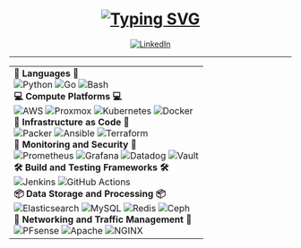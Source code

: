 <div>
    <div id="header" align="center">
        <h1><a href="https://git.io/typing-svg"><img src="https://readme-typing-svg.herokuapp.com?font=Fira+Code&weight=640&size=48&duration=2500&pause=1500&center=true&vCenter=true&random=false&width=700&lines=Nathan+Jacobson;DevOps+Engineer;Linux;Open+Source;Cloud" alt="Typing SVG" /></a></h1>
        <p>
            <a href="https://www.linkedin.com/in/nathansjacobson/"><img src="https://img.shields.io/badge/Nathan%20Jacobson-839496?style=flat&logo=linkedin&labelColor=268bd2" alt="LinkedIn" /></a>
        </p>
    <hr/>
    </div>
    <div id="body" align="center">
        <table style="margin-left:auto;margin-right:auto">
            <tr>
                <td style="vertical-align:top">
                    <strong>📜 Languages 📜</strong>
                    <br/>
                    <img src="https://img.shields.io/badge/Python-000000?style=flat&logo=python&logoColor=efefef&color=6c71c4" alt="Python" />
                    <img src="https://img.shields.io/badge/Go-000000?style=flat&logo=go&logoColor=efefef&color=6c71c4" alt="Go" />
                    <img src="https://img.shields.io/badge/Bash-000000?style=flat&logo=gnu&logoColor=efefef&color=6c71c4" alt="Bash" />
                    <br/>
                    <strong>💻 Compute Platforms 💻</strong>
                    <br/>
                    <img src="https://img.shields.io/badge/AWS-000000?style=flat&logo=amazon&logoColor=efefef&color=268bd2" alt="AWS" />
                    <img src="https://img.shields.io/badge/Proxmox-000000?style=flat&logo=proxmox&logoColor=efefef&color=268bd2" alt="Proxmox" />
                    <img src="https://img.shields.io/badge/Kubernetes-000000?style=flat&logo=kubernetes&logoColor=efefef&color=268bd2" alt="Kubernetes" />
                    <img src="https://img.shields.io/badge/Docker-000000?style=flat&logo=docker&logoColor=efefef&color=268bd2" alt="Docker" />
                    <br/>
                    <strong>📜 Infrastructure as Code 📜</strong>
                    <br/>
                    <img src="https://img.shields.io/badge/Packer-000000?style=flat&logo=packer&logoColor=efefef&color=2aa198" alt="Packer" />
                    <img src="https://img.shields.io/badge/Ansible-000000?style=flat&logo=ansible&logoColor=efefef&color=2aa198" alt="Ansible" />
                    <img src="https://img.shields.io/badge/Terraform-000000?style=flat&logo=terraform&logoColor=efefef&color=2aa198" alt="Terraform" />
                    <br/>
                    <strong>🔐 Monitoring and Security 🔐</strong>
                    <br/>
                    <img src="https://img.shields.io/badge/Prometheus-000000?style=flat&logo=prometheus&logoColor=efefef&color=859900" alt="Prometheus" />
                    <img src="https://img.shields.io/badge/Grafana-000000?style=flat&logo=grafana&logoColor=efefef&color=859900" alt="Grafana" />
                    <img src="https://img.shields.io/badge/DataDog-000000?style=flat&logo=datadog&logoColor=efefef&color=859900" alt="Datadog" />
                    <img src="https://img.shields.io/badge/Let%27s%20Encrypt-000000?style=flat&logo=letsencrypt&logoColor=efefef&color=859900" alt="Vault" />
                    <br/>
                    <strong>🛠 Build and Testing Frameworks 🛠</strong>
                    <br/>
                    <img src="https://img.shields.io/badge/Jenkins-000000?style=flat&logo=jenkins&logoColor=efefef&color=b58900" alt="Jenkins" />
                    <img src="https://img.shields.io/badge/GitHub%20Actions-000000?style=flat&logo=github&logoColor=efefef&color=b58900" alt="GitHub Actions" />
                    <br/>
                    <strong>📦 Data Storage and Processing 📦</strong>
                    <br/>
                    <img src="https://img.shields.io/badge/Elasticsearch-000000?style=flat&logo=elasticsearch&logoColor=efefef&color=cb4b16" alt="Elasticsearch" />
                    <img src="https://img.shields.io/badge/MySQL-000000?style=flat&logo=mysql&logoColor=efefef&color=cb4b16" alt="MySQL" />
                    <img src="https://img.shields.io/badge/Redis-000000?style=flat&logo=redis&logoColor=efefef&color=cb4b16" alt="Redis" />
                    <img src="https://img.shields.io/badge/Ceph-000000?style=flat&logo=ceph&logoColor=efefef&color=cb4b16" alt="Ceph" />
                    <br/>
                    <strong>🚦 Networking and Traffic Management 🚦</strong>
                    <br/>
                    <img src="https://img.shields.io/badge/PFsense-000000?style=flat&logo=pfsense&logoColor=efefef&color=dc322f" alt="PFsense" />
                    <img src="https://img.shields.io/badge/Apache-000000?style=flat&logo=apache&logoColor=efefef&color=dc322f" alt="Apache" />
                    <img src="https://img.shields.io/badge/NGINX-000000?style=flat&logo=nginx&logoColor=efefef&color=dc322f" alt="NGINX" />
                </td>
</div>
